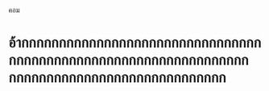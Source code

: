 คอม<h1>อ้ากกกกกกกกกกกกกกกกกกกกกกกกกกกกกกกกกกกกกกกกกกกกกกกกกกกกกกกกกกกกกกกกกกกกกกกกกกกกกกกกกกกกกกกกกกกกก<h1>
